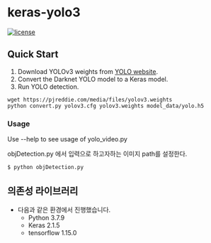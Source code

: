 # keras-yolo3

[![license](https://img.shields.io/github/license/mashape/apistatus.svg)](LICENSE)


## Quick Start

1. Download YOLOv3 weights from [YOLO website](http://pjreddie.com/darknet/yolo/).
2. Convert the Darknet YOLO model to a Keras model.
3. Run YOLO detection.

```
wget https://pjreddie.com/media/files/yolov3.weights
python convert.py yolov3.cfg yolov3.weights model_data/yolo.h5
```


### Usage
Use --help to see usage of yolo_video.py

objDetection.py 에서 입력으로 하고자하는 이미지 path를 설정한다.
```bash
$ python objDetection.py
```

## 의존성 라이브러리

* 다음과 같은 환경에서 진행했습니다.
    - Python 3.7.9
    - Keras 2.1.5
    - tensorflow 1.15.0
